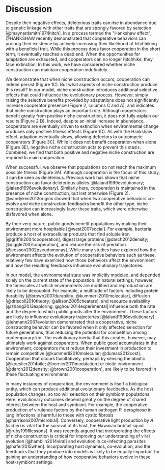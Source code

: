 # Discussion

Despite their negative effects, deleterious traits can rise in abundance due to genetic linkage with other traits that are strongly favored by selection [@maynardsmith1974hitch].
In a process termed the "Hankshaw effect", @HANKSHAW recently demonstrated that cooperative behaviors can prolong their existence by actively increasing their likelihood of hitchhiking with a beneficial trait.
While this process does favor cooperation in the short term, it eventually reaches a dead end.
When the opportunities for adaptation are exhausted, and cooperators can no longer hitchhike, they face extinction.
In this work, we have considered whether niche construction can maintain cooperation indefinitely.

We demonstrate that when niche construction occurs, cooperation can indeed persist (Figure 1C).
But what aspects of niche construction produce this result?
In our model, niche construction introduces additional selective effects that could influence the evolutionary process.
However, simply raising the selective benefits provided by adaptations does not significantly increase cooperator presence (Figure 2, columns C and A), and indicates that niche construction plays an important role.
Although cooperators benefit greatly from positive niche construction, it does not fully explain our results (Figure 2 D).
Indeed, despite an initial increase in abundance, cooperators are eventually driven to extinction when environmental change produces only positive fitness effects (Figure 1D).
As with the Hankshaw effect, adaption eventually slows, allowing defectors to outcompete cooperators (Figure 3C).
While it does not benefit cooperation when alone (Figure 3E), negative niche construction acts to prevent this stasis.
Combined, we find that both positive and negative niche construction are required to main cooperation.

When successful, we observe that populations do not reach the maximum possible fitness (Figure 3A).
Although cooperation is the focus of this study, it can be seen as deleterious.
Previous work has shown that niche construction can favor deleterious alleles [@laland1999evolutionary; @laland1996evolutionary].
Similarly here, cooperation is maintained in the presence of niche construction, but lost otherwise (Figure 2).
@vandyken2012origins showed that when two cooperative behaviors co-evolve and niche construction feedbacks benefit the other type, niche construction can increasingly favor these traits, which were otherwise disfavored when alone.

By their very nature, public goods benefit populations by making their environment more hospitable [@west2007social].
For example, bacteria produce a host of extracellular products that find soluble iron [@griffin2004cooperation], digest large proteins [@darch2012density; @diggle2007cooperation], and reduce the risk of predation [@cosson2002pseudomonas].
While many studies have explored how the environment affects the evolution of cooperative behaviors such as these, relatively few have examined how those behaviors affect the environment and how the resulting feedbacks influence evolutionary trajectories.

In our model, the environmental state was implicitly modeled, and depended solely on the current state of the population.
In natural settings, however, the timescales at which environments are modified and reproduction are likely to be decoupled.
For example, a multitude of factors including protein durability [@brown2007durability; @kummerli2010molecular], diffusion [@driscoll2010theory; @allison2005cheaters], and resource availability [@zhang2013exploring; @ghoul2014experimental] influence both the rate and the degree to which public goods alter the environment.
These factors are likely to influence evolutionary trajectories [@laland1996evolutionary].
@lehmann2007evolution demonstrated that a cooperative, niche constructing behavior can be favored when it only affected selection for future generations, thus reducing the potential for competition among contemporary kin. The evolutionary inertia that this creates, however, may ultimately work against cooperators.
When public good accumulates in the environment, cooperators must reduce their investment in production to remain competitive [@kummerli2010molecular; @dumas2012cost].
Cooperation that occurs facultatively, perhaps by sensing the abiotic [@koestler2014bile; @bernier2011modulation] or biotic environment [@darch2012density; @brown2001cooperation], are likely to be favored in these fluctuating environments.

In many instances of cooperation, the environment is itself a biological entity, which can produce additional evolutionary feedbacks.
As the host population changes, so too will selection on their symbiont populations.
Here, evolutionary outcomes depend greatly on the degree of shared interest between the host and symbiont.
For example, the cooperative production of virulence factors by the human pathogen *P. aeruginosa* in lung infections is harmful to those with cystic fibrosis [@harrison2007microbial].
Conversely, cooperative light production by *A. fischeri* is vital for the survival of its host, the Hawaiian bobtail squid [@ruby1996lessons].
It was recently argued that incorporating the effects of niche construction is critical for improving our understanding of viral evolution [@hamblin2014viral] and evolution in co-infecting parasites [@hafer2015when].
Incorporating host dynamics, co-evolution, and the feedbacks that they produce into models is likely to be equally important for gaining an understanding of how cooperative behaviors evolve in these host-symbiont settings.
